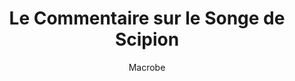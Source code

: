 ---
title: Le Commentaire sur le Songe de Scipion
author: Macrobe
section: Livre 2, Chapitre X
layout: text
---